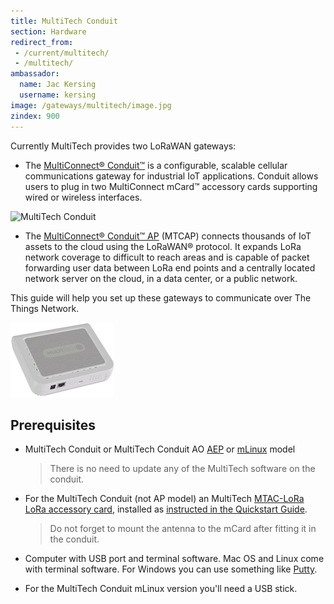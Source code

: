 ```yaml
---
title: MultiTech Conduit
section: Hardware
redirect_from:
 - /current/multitech/
 - /multitech/
ambassador:
  name: Jac Kersing
  username: kersing
image: /gateways/multitech/image.jpg
zindex: 900
---
```


Currently MultiTech provides two LoRaWAN gateways:
* The [MultiConnect® Conduit™](http://www.multitech.net/developer/products/multiconnect-conduit-platform/) is a configurable, scalable cellular communications gateway for industrial IoT applications. Conduit allows users to plug in two MultiConnect mCard™ accessory cards supporting wired or wireless interfaces.

![MultiTech Conduit](image.jpg)

* The [MultiConnect® Conduit™ AP](http://www.multitech.net/developer/products/multiconnect-conduit-access-point/) (MTCAP) connects thousands of IoT assets to the cloud using the LoRaWAN® protocol. It expands LoRa network coverage to difficult to reach areas and is capable of packet forwarding user data between LoRa end points and a centrally located network server on the cloud, in a data center, or a public network.

This guide will help you set up these gateways to communicate over The Things Network.

![MultiTech Conduit AP](conduit_ap.png)

## Prerequisites

* MultiTech Conduit or MultiTech Conduit AO [AEP](http://www.multitech.net/developer/software/aep/) or [mLinux](http://www.multitech.net/developer/software/mlinux/) model

  > There is no need to update any of the MultiTech software on the conduit.

* For the MultiTech Conduit (not AP model) an MultiTech [MTAC-LoRa LoRa accessory card](http://www.multitech.net/developer/products/multiconnect-conduit-platform/accessory-cards/mtac-lora/), installed as [instructed in the Quickstart Guide](http://www.multitech.net/developer/wp-content/uploads/2016/12/Accessory-Card-QSG.pdf).

  > Do not forget to mount the antenna to the mCard after fitting it in the conduit.
  
* Computer with USB port and terminal software. Mac OS and Linux come with terminal software. For Windows you can use something like [Putty](http://www.chiark.greenend.org.uk/~sgtatham/putty/download.html).
* For the MultiTech Conduit mLinux version you'll need a USB stick.
